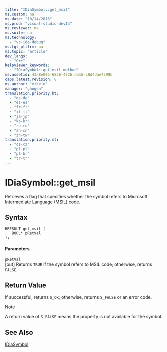 ```yaml
---
title: "IDiaSymbol::get_msil"
ms.custom: na
ms.date: "10/14/2016"
ms.prod: "visual-studio-dev14"
ms.reviewer: na
ms.suite: na
ms.technology: 
  - "vs-ide-debug"
ms.tgt_pltfrm: na
ms.topic: "article"
dev_langs: 
  - "C++"
helpviewer_keywords: 
  - "IDiaSymbol::get_msil method"
ms.assetid: 43a8e003-6856-4726-aa16-c0d4dae7299b
caps.latest.revision: 8
ms.author: "mikejo"
manager: "ghogen"
translation.priority.ht: 
  - "de-de"
  - "es-es"
  - "fr-fr"
  - "it-it"
  - "ja-jp"
  - "ko-kr"
  - "ru-ru"
  - "zh-cn"
  - "zh-tw"
translation.priority.mt: 
  - "cs-cz"
  - "pl-pl"
  - "pt-br"
  - "tr-tr"
---
```

# IDiaSymbol::get_msil
Retrieves a flag that specifies whether the symbol refers to Microsoft Intermediate Language (MSIL) code.  
  
## Syntax  
  
```cpp#  
HRESULT get_msil (   
   BOOL* pRetVal  
);  
```  
  
#### Parameters  
 `pRetVal`  
 [out] Returns `TRUE` if the symbol refers to MSIL code; otherwise, returns `FALSE`.  
  
## Return Value  
 If successful, returns `S_OK`; otherwise, returns `S_FALSE` or an error code.  
  
> [!NOTE]
>  A return value of `S_FALSE` means the property is not available for the symbol.  
  
## See Also  
 [IDiaSymbol](../debugger/idiasymbol.md)